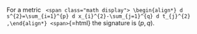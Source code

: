 












For a metric `
<span class="math display">
\begin{align*}
d s^{2}=\sum_{i=1}^{p} d x_{i}^{2}-\sum_{j=1}^{q} d t_{j}^{2}
,\end{align*}
<span>`{=html} the signature is $(p, q)$.
